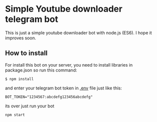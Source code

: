 # Simple Youtube downloader telegram bot
This is just a simple youtube downloader bot with node.js (ES6). I hope it improves soon.
## How to install
For install this bot on your server, you need to install libraries in package.json so run this command:

    $ npm install
and enter your telegram bot token in [.env](https://github.com/pmsdrh/ytdlbot/blob/main/.env) file just like this:
   

    BOT_TOKEN="1234567:abcdefg123456abcdefg"
its over just run your bot

    npm start


